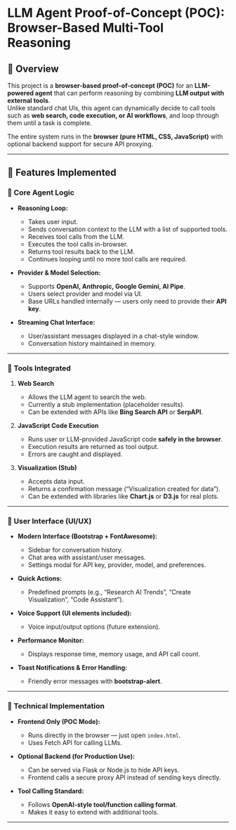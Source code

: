 # LLM Agent Proof-of-Concept (POC): Browser-Based Multi-Tool Reasoning

## 📌 Overview
This project is a **browser-based proof-of-concept (POC)** for an **LLM-powered agent** that can perform reasoning by combining **LLM output with external tools**.  
Unlike standard chat UIs, this agent can dynamically decide to call tools such as **web search, code execution, or AI workflows**, and loop through them until a task is complete.  

The entire system runs in the **browser (pure HTML, CSS, JavaScript)** with optional backend support for secure API proxying.

---

## 🚀 Features Implemented

### 🔹 Core Agent Logic
- **Reasoning Loop:**  
  - Takes user input.  
  - Sends conversation context to the LLM with a list of supported tools.  
  - Receives tool calls from the LLM.  
  - Executes the tool calls in-browser.  
  - Returns tool results back to the LLM.  
  - Continues looping until no more tool calls are required.  

- **Provider & Model Selection:**  
  - Supports **OpenAI, Anthropic, Google Gemini, AI Pipe**.  
  - Users select provider and model via UI.  
  - Base URLs handled internally — users only need to provide their **API key**.  

- **Streaming Chat Interface:**  
  - User/assistant messages displayed in a chat-style window.  
  - Conversation history maintained in memory.  

---

### 🔹 Tools Integrated
1. **Web Search**  
   - Allows the LLM agent to search the web.  
   - Currently a stub implementation (placeholder results).  
   - Can be extended with APIs like **Bing Search API** or **SerpAPI**.  

2. **JavaScript Code Execution**  
   - Runs user or LLM-provided JavaScript code **safely in the browser**.  
   - Execution results are returned as tool output.  
   - Errors are caught and displayed.  

3. **Visualization (Stub)**  
   - Accepts data input.  
   - Returns a confirmation message (“Visualization created for data”).  
   - Can be extended with libraries like **Chart.js** or **D3.js** for real plots.  

---

### 🔹 User Interface (UI/UX)
- **Modern Interface (Bootstrap + FontAwesome):**
  - Sidebar for conversation history.  
  - Chat area with assistant/user messages.  
  - Settings modal for API key, provider, model, and preferences.  

- **Quick Actions:**  
  - Predefined prompts (e.g., “Research AI Trends”, “Create Visualization”, “Code Assistant”).  

- **Voice Support (UI elements included):**  
  - Voice input/output options (future extension).  

- **Performance Monitor:**  
  - Displays response time, memory usage, and API call count.  

- **Toast Notifications & Error Handling:**  
  - Friendly error messages with **bootstrap-alert**.  

---

### 🔹 Technical Implementation
- **Frontend Only (POC Mode):**
  - Runs directly in the browser — just open `index.html`.  
  - Uses Fetch API for calling LLMs.  

- **Optional Backend (for Production Use):**
  - Can be served via Flask or Node.js to hide API keys.  
  - Frontend calls a secure proxy API instead of sending keys directly.  

- **Tool Calling Standard:**  
  - Follows **OpenAI-style tool/function calling format**.  
  - Makes it easy to extend with additional tools.  

---
